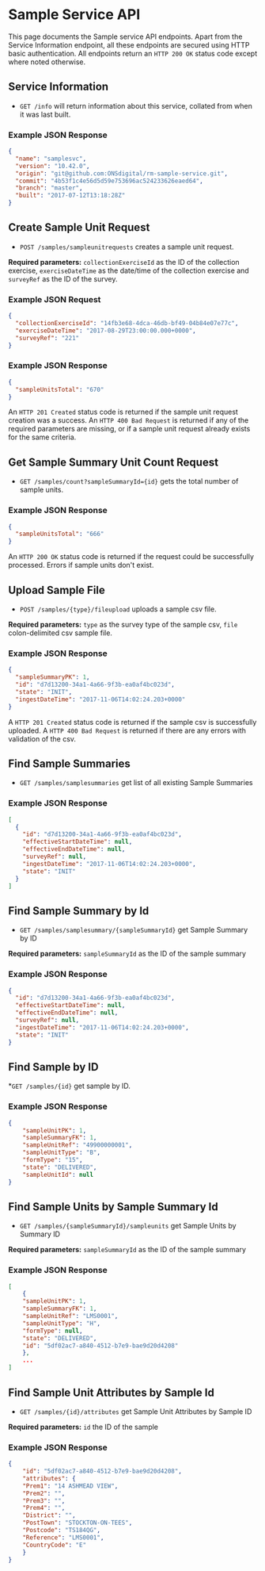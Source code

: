# Sample Service API
This page documents the Sample service API endpoints. Apart from the Service Information endpoint, all these endpoints are secured using HTTP basic authentication. All endpoints return an `HTTP 200 OK` status code except where noted otherwise.

## Service Information
* `GET /info` will return information about this service, collated from when it was last built.

### Example JSON Response
```json
{
  "name": "samplesvc",
  "version": "10.42.0",
  "origin": "git@github.com:ONSdigital/rm-sample-service.git",
  "commit": "4b53f1c4e56d5d59e753696ac524233626eaed64",
  "branch": "master",
  "built": "2017-07-12T13:18:28Z"
}
```

## Create Sample Unit Request
* `POST /samples/sampleunitrequests` creates a sample unit request.

**Required parameters:** `collectionExerciseId` as the ID of the collection exercise, `exerciseDateTime` as the date/time of the collection exercise and `surveyRef` as the ID of the survey.

### Example JSON Request
```json
{
  "collectionExerciseId": "14fb3e68-4dca-46db-bf49-04b84e07e77c",
  "exerciseDateTime": "2017-08-29T23:00:00.000+0000",
  "surveyRef": "221"
}
```

### Example JSON Response
```json
{
  "sampleUnitsTotal": "670"
}
```

An `HTTP 201 Created` status code is returned if the sample unit request creation was a success. An `HTTP 400 Bad Request` is returned if any of the required parameters are missing, or if a sample unit request already exists for the same criteria.

## Get Sample Summary Unit Count Request
* `GET /samples/count?sampleSummaryId={id}` gets the total number of sample units.

### Example JSON Response
```json
{
  "sampleUnitsTotal": "666"
}
```

An `HTTP 200 OK` status code is returned if the request could be successfully processed. Errors if sample units don't exist.

## Upload Sample File
* `POST /samples/{type}/fileupload` uploads a sample csv file.

**Required parameters:** `type` as the survey type of the sample csv, `file` colon-delimited csv sample file.

### Example JSON Response
```json
{
  "sampleSummaryPK": 1,
  "id": "d7d13200-34a1-4a66-9f3b-ea0af4bc023d",
  "state": "INIT",
  "ingestDateTime": "2017-11-06T14:02:24.203+0000"
}
```

A `HTTP 201 Created` status code is returned if the sample csv is successfully uploaded. A `HTTP 400 Bad Request` is returned if there are any errors with validation of the csv.

## Find Sample Summaries
* `GET /samples/samplesummaries` get list of all existing Sample Summaries

### Example JSON Response
```json
[
  {
    "id": "d7d13200-34a1-4a66-9f3b-ea0af4bc023d",
    "effectiveStartDateTime": null,
    "effectiveEndDateTime": null,
    "surveyRef": null,
    "ingestDateTime": "2017-11-06T14:02:24.203+0000",
    "state": "INIT"
  }
]
```

## Find Sample Summary by Id
* `GET /samples/samplesummary/{sampleSummaryId}` get Sample Summary by ID

**Required parameters:** `sampleSummaryId` as the ID of the sample summary

### Example JSON Response
```json
{
  "id": "d7d13200-34a1-4a66-9f3b-ea0af4bc023d",
  "effectiveStartDateTime": null,
  "effectiveEndDateTime": null,
  "surveyRef": null,
  "ingestDateTime": "2017-11-06T14:02:24.203+0000",
  "state": "INIT"
}
```

## Find Sample by ID
*`GET /samples/{id}` get sample by ID.

### Example JSON Response
```json
{
    "sampleUnitPK": 1,
    "sampleSummaryFK": 1,
    "sampleUnitRef": "49900000001",
    "sampleUnitType": "B",
    "formType": "15",
    "state": "DELIVERED",
    "sampleUnitId": null
}
```

## Find Sample Units by Sample Summary Id
* `GET /samples/{sampleSummaryId}/sampleunits` get Sample Units by Summary ID

**Required parameters:** `sampleSummaryId` as the ID of the sample summary

### Example JSON Response
```json
[
    {
    "sampleUnitPK": 1,
    "sampleSummaryFK": 1,
    "sampleUnitRef": "LMS0001",
    "sampleUnitType": "H",
    "formType": null,
    "state": "DELIVERED",
    "id": "5df02ac7-a840-4512-b7e9-bae9d20d4208"
    },
    ...
]
```

## Find Sample Unit Attributes by Sample Id
* `GET /samples/{id}/attributes` get Sample Unit Attributes by Sample ID

**Required parameters:** `id` the ID of the sample

### Example JSON Response
```json
{
    "id": "5df02ac7-a840-4512-b7e9-bae9d20d4208",
    "attributes": {
    "Prem1": "14 ASHMEAD VIEW",
    "Prem2": "",
    "Prem3": "",
    "Prem4": "",
    "District": "",
    "PostTown": "STOCKTON-ON-TEES",
    "Postcode": "TS184QG",
    "Reference": "LMS0001",
    "CountryCode": "E"
    }
}
```
